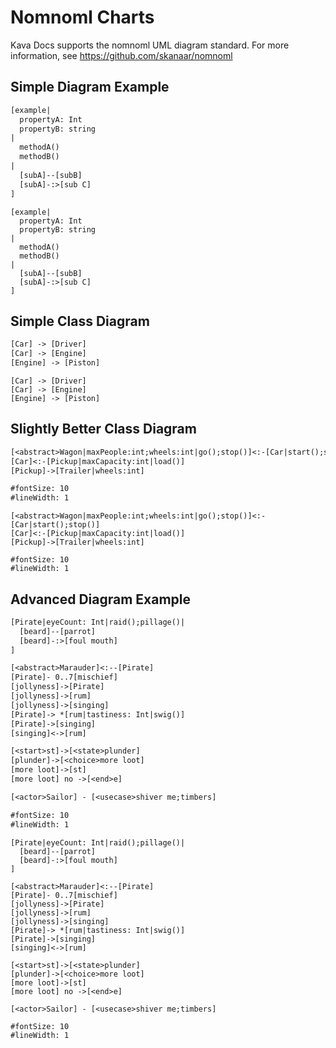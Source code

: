 # Nomnoml Charts

Kava Docs supports the nomnoml UML diagram standard. For more information, see https://github.com/skanaar/nomnoml

## Simple Diagram Example

```txt
[example|
  propertyA: Int
  propertyB: string
|
  methodA()
  methodB()
|
  [subA]--[subB]
  [subA]-:>[sub C]
]
```

```nomnoml
[example|
  propertyA: Int
  propertyB: string
|
  methodA()
  methodB()
|
  [subA]--[subB]
  [subA]-:>[sub C]
]
```

## Simple Class Diagram

```txt
[Car] -> [Driver]
[Car] -> [Engine]
[Engine] -> [Piston]
```

```nomnoml
[Car] -> [Driver]
[Car] -> [Engine]
[Engine] -> [Piston]
```

## Slightly Better Class Diagram

```txt
[<abstract>Wagon|maxPeople:int;wheels:int|go();stop()]<:-[Car|start();stop()]
[Car]<:-[Pickup|maxCapacity:int|load()]
[Pickup]->[Trailer|wheels:int]

#fontSize: 10
#lineWidth: 1
```

```nomnoml
[<abstract>Wagon|maxPeople:int;wheels:int|go();stop()]<:-[Car|start();stop()]
[Car]<:-[Pickup|maxCapacity:int|load()]
[Pickup]->[Trailer|wheels:int]

#fontSize: 10
#lineWidth: 1
```

## Advanced Diagram Example

```txt
[Pirate|eyeCount: Int|raid();pillage()|
  [beard]--[parrot]
  [beard]-:>[foul mouth]
]

[<abstract>Marauder]<:--[Pirate]
[Pirate]- 0..7[mischief]
[jollyness]->[Pirate]
[jollyness]->[rum]
[jollyness]->[singing]
[Pirate]-> *[rum|tastiness: Int|swig()]
[Pirate]->[singing]
[singing]<->[rum]

[<start>st]->[<state>plunder]
[plunder]->[<choice>more loot]
[more loot]->[st]
[more loot] no ->[<end>e]

[<actor>Sailor] - [<usecase>shiver me;timbers]

#fontSize: 10
#lineWidth: 1
```

```nomnoml
[Pirate|eyeCount: Int|raid();pillage()|
  [beard]--[parrot]
  [beard]-:>[foul mouth]
]

[<abstract>Marauder]<:--[Pirate]
[Pirate]- 0..7[mischief]
[jollyness]->[Pirate]
[jollyness]->[rum]
[jollyness]->[singing]
[Pirate]-> *[rum|tastiness: Int|swig()]
[Pirate]->[singing]
[singing]<->[rum]

[<start>st]->[<state>plunder]
[plunder]->[<choice>more loot]
[more loot]->[st]
[more loot] no ->[<end>e]

[<actor>Sailor] - [<usecase>shiver me;timbers]

#fontSize: 10
#lineWidth: 1
```

